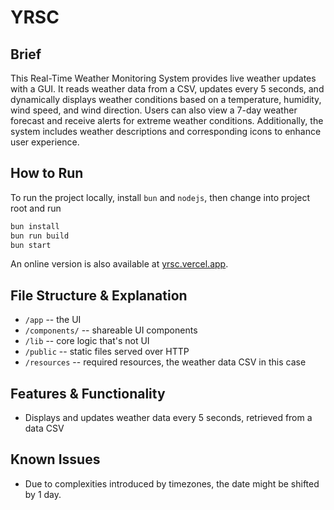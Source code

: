 # YRSC

## Brief

This Real-Time Weather Monitoring System provides live weather updates with a GUI.
It reads weather data from a CSV, updates every 5 seconds, and dynamically displays
weather conditions based on a temperature, humidity, wind speed, and wind direction.
Users can also view a 7-day weather forecast and receive alerts for extreme weather
conditions. Additionally, the system includes weather descriptions and corresponding
icons to enhance user experience.

## How to Run

To run the project locally, install `bun` and `nodejs`, then change into project
root and run

```zsh
bun install
bun run build
bun start
```

An online version is also available at [yrsc.vercel.app](https://yrsc.vercel.app/).

## File Structure & Explanation

- `/app` -- the UI
- `/components/` -- shareable UI components
- `/lib` -- core logic that's not UI
- `/public` -- static files served over HTTP
- `/resources` -- required resources, the weather data CSV in this case

## Features & Functionality

- Displays and updates weather data every 5 seconds, retrieved from a data CSV

## Known Issues

- Due to complexities introduced by timezones, the date might be shifted by 1 day.
